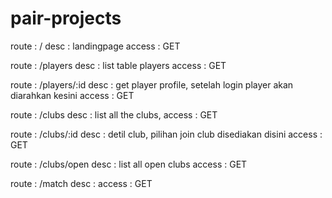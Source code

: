 # pair-projects
route    : /
desc     : landingpage
access   : GET

route    : /players
desc     : list table players
access   : GET

route    : /players/:id
desc     : get player profile, setelah login player akan diarahkan kesini
access   : GET

route    : /clubs
desc     : list all the clubs, 
access   : GET

route    : /clubs/:id
desc     : detil club, pilihan join club disediakan disini
access   : GET

route    : /clubs/open
desc     : list all open clubs
access   : GET

route    : /match
desc     : 
access   : GET